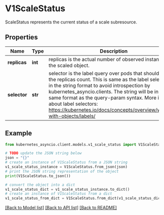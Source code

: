 # V1ScaleStatus

ScaleStatus represents the current status of a scale subresource.

## Properties

Name | Type | Description | Notes
------------ | ------------- | ------------- | -------------
**replicas** | **int** | replicas is the actual number of observed instances of the scaled object. | 
**selector** | **str** | selector is the label query over pods that should match the replicas count. This is same as the label selector but in the string format to avoid introspection by kubernetes_asyncio.clients. The string will be in the same format as the query-param syntax. More info about label selectors: https://kubernetes.io/docs/concepts/overview/working-with-objects/labels/ | [optional] 

## Example

```python
from kubernetes_asyncio.client.models.v1_scale_status import V1ScaleStatus

# TODO update the JSON string below
json = "{}"
# create an instance of V1ScaleStatus from a JSON string
v1_scale_status_instance = V1ScaleStatus.from_json(json)
# print the JSON string representation of the object
print(V1ScaleStatus.to_json())

# convert the object into a dict
v1_scale_status_dict = v1_scale_status_instance.to_dict()
# create an instance of V1ScaleStatus from a dict
v1_scale_status_from_dict = V1ScaleStatus.from_dict(v1_scale_status_dict)
```
[[Back to Model list]](../README.md#documentation-for-models) [[Back to API list]](../README.md#documentation-for-api-endpoints) [[Back to README]](../README.md)


